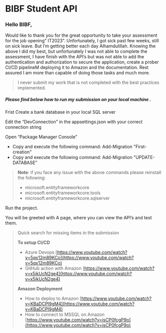# BIBF Student API

### Hello BIBF, 

Would like to thank you for the great opportunity to take your assessment for the job opening” IT2023”. Unfortunately, I got sick past few weeks, still on sick leave. But I’m getting better each day Alhamdulillah. Knowing the above I did my best, but unfortunately  I was not able to complete the assessment, I have finish with the API’s but was not able to add the authentication and authorization to secure the application, create a prober CI/CD pipelineM deploying it to Amazon and the documentation. Rest assured I am more than capable of doing those tasks and much more.

>  I never submit my work that is not completed with the best practices implemented.


##### Please find below how to run my submission on your local machine .

Frist Create a bank database in your local SQL server

Edit the “DevConnection” in the appsettings.json with your correct connection string

Open “Package Manager Console”
- Copy and execute the following command: Add-Migration "First-creation"
-  Copy and execute the following command: Add-Migration "UPDATE-DATABASE"

> **Note**: if you face any issue with the above commands please reinstall the following: 
>- microsoft.entityframeworkcore
>- microsoft.entityframeworkcore.tools
>- microsoft.entityframeworkcore.sqlserver

Run the project.

You will be greeted with A page, where you can view the API’s and test them. 



> Quick search for missing items in the submission
> 
> **To setup CI/CD**
>
>- Azure Devops
>[https://www.youtube.com/watch?v=5qx12m89KCo](https://www.youtube.com/watch?v=5qx12m89KCo)
> - GitHub action with Amazon
>[https://www.youtube.com/watch?v=x5ikUcN2ge4](https://www.youtube.com/watch?v=x5ikUcN2ge4)
> 
>
>>
>
> **Amazon Deployment**
>- How to deploy to Amazon
[https://www.youtube.com/watch?v=KBaDCPl9gM4](https://www.youtube.com/watch?v=KBaDCPl9gM4)
> - How to connect to MSSQL on Amazon
>[https://www.youtube.com/watch?v=isCP0fcgP9o](https://www.youtube.com/watch?v=isCP0fcgP9o)
